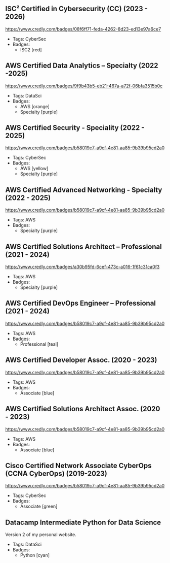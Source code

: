 ## ISC² Certified in Cybersecurity (CC) (2023 - 2026)
https://www.credly.com/badges/08f6ff71-feda-4262-8d23-ed13e97a6ce7
- Tags: CyberSec
- Badges:
  - ISC2 [red]

## AWS Certified Data Analytics – Specialty (2022 -2025)
https://www.credly.com/badges/9f9b43b5-eb21-467a-a72f-06bfa3515b0c
- Tags: DataSci
- Badges:
  - AWS [orange]
  - Specialty [purple]

## AWS Certified Security - Speciality (2022 - 2025)
https://www.credly.com/badges/b58019c7-a9cf-4e81-aa85-9b39b95cd2a0
- Tags: CyberSec
- Badges:
  - AWS [yellow]
  - Specialty [purple]

## AWS Certified Advanced Networking - Specialty (2022 - 2025)
https://www.credly.com/badges/b58019c7-a9cf-4e81-aa85-9b39b95cd2a0
- Tags: AWS
- Badges:
  - Specialty [purple]

## AWS Certified Solutions Architect – Professional (2021 - 2024)
https://www.credly.com/badges/a30b95fd-6cef-473c-a016-1f61c31ca0f3
- Tags: AWS
- Badges:
  - Specialty [purple]

## AWS Certified DevOps Engineer – Professional (2021 - 2024)
https://www.credly.com/badges/b58019c7-a9cf-4e81-aa85-9b39b95cd2a0
- Tags: AWS
- Badges:
  - Professional [teal]

## AWS Certified Developer Assoc. (2020 - 2023)
https://www.credly.com/badges/b58019c7-a9cf-4e81-aa85-9b39b95cd2a0
- Tags: AWS
- Badges:
  - Associate [blue]

## AWS Certified Solutions Architect Assoc. (2020 - 2023)
https://www.credly.com/badges/b58019c7-a9cf-4e81-aa85-9b39b95cd2a0
- Tags: AWS
- Badges:
  - Associate [blue]

## Cisco Certified Network Associate CyberOps (CCNA CyberOps) (2019-2023)
https://www.credly.com/badges/b58019c7-a9cf-4e81-aa85-9b39b95cd2a0
- Tags: CyberSec
- Badges:
  - Associate [green]
  
## Datacamp Intermediate Python for Data Science
Version 2 of my personal website.
- Tags: DataSci
- Badges:
  - Python [cyan]

